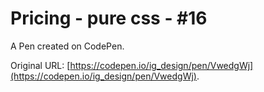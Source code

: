 # Pricing - pure css - #16

A Pen created on CodePen.

Original URL: [https://codepen.io/ig_design/pen/VwedgWj](https://codepen.io/ig_design/pen/VwedgWj).

